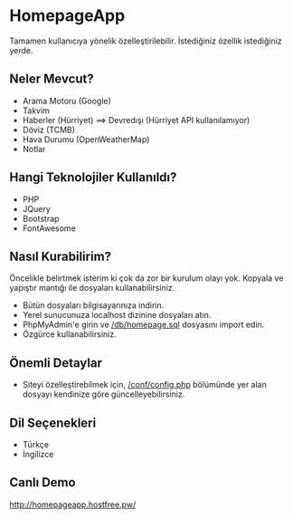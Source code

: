 # HomepageApp
Tamamen kullanıcıya yönelik özelleştirilebilir. İstediğiniz özellik istediğiniz yerde.

## Neler Mevcut?
- Arama Motoru (Google)
- Takvim
- Haberler (Hürriyet) ==> Devredışı (Hürriyet API kullanılamıyor)
- Döviz (TCMB)
- Hava Durumu (OpenWeatherMap)
- Notlar

## Hangi Teknolojiler Kullanıldı?
- PHP
- JQuery
- Bootstrap
- FontAwesome

## Nasıl Kurabilirim?
Öncelikle belirtmek isterim ki çok da zor bir kurulum olayı yok. Kopyala ve yapıştır mantığı ile dosyaları kullanabilirsiniz.
- Bütün dosyaları bilgisayarınıza indirin.
- Yerel sunucunuza localhost dizinine dosyaları atın.
- PhpMyAdmin'e girin ve [/db/homepage.sql](https://github.com/IlhamiTugral/HomepageApp/blob/master/db/homepage.sql) dosyasını import edin.
- Özgürce kullanabilirsiniz.

## Önemli Detaylar
- Siteyi özelleştirebilmek için, [/conf/config.php](https://github.com/IlhamiTugral/HomepageApp/blob/master/conf/config.php) bölümünde yer alan dosyayı kendinize göre güncelleyebilirsiniz.

## Dil Seçenekleri
- Türkçe
- İngilizce

## Canlı Demo
http://homepageapp.hostfree.pw/

